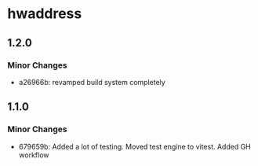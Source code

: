 # hwaddress

## 1.2.0

### Minor Changes

- a26966b: revamped build system completely

## 1.1.0

### Minor Changes

- 679659b: Added a lot of testing. Moved test engine to vitest. Added GH workflow
